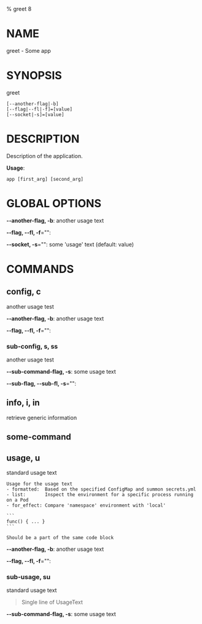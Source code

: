 % greet 8

# NAME

greet - Some app

# SYNOPSIS

greet

```
[--another-flag|-b]
[--flag|--fl|-f]=[value]
[--socket|-s]=[value]
```

# DESCRIPTION

Description of the application.

**Usage**:

```
app [first_arg] [second_arg]
```

# GLOBAL OPTIONS

**--another-flag, -b**: another usage text

**--flag, --fl, -f**="": 

**--socket, -s**="": some 'usage' text (default: value)


# COMMANDS

## config, c

another usage test

**--another-flag, -b**: another usage text

**--flag, --fl, -f**="": 

### sub-config, s, ss

another usage test

**--sub-command-flag, -s**: some usage text

**--sub-flag, --sub-fl, -s**="": 

## info, i, in

retrieve generic information

## some-command


## usage, u

standard usage text

    Usage for the usage text
    - formatted:  Based on the specified ConfigMap and summon secrets.yml
    - list:       Inspect the environment for a specific process running on a Pod
    - for_effect: Compare 'namespace' environment with 'local'
    
    ```
    func() { ... }
    ```
    
    Should be a part of the same code block

**--another-flag, -b**: another usage text

**--flag, --fl, -f**="": 

### sub-usage, su

standard usage text

>Single line of UsageText

**--sub-command-flag, -s**: some usage text
